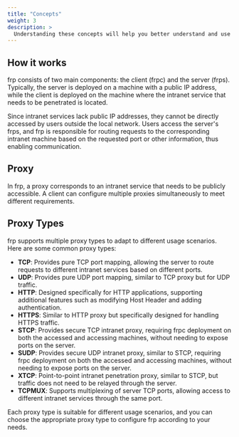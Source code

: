 ```yaml
---
title: "Concepts"
weight: 3
description: >
  Understanding these concepts will help you better understand and use frp.
---
```


## How it works

frp consists of two main components: the client (frpc) and the server (frps). Typically, the server is deployed on a machine with a public IP address, while the client is deployed on the machine where the intranet service that needs to be penetrated is located.

Since intranet services lack public IP addresses, they cannot be directly accessed by users outside the local network. Users access the server's frps, and frp is responsible for routing requests to the corresponding intranet machine based on the requested port or other information, thus enabling communication.

## Proxy

In frp, a proxy corresponds to an intranet service that needs to be publicly accessible. A client can configure multiple proxies simultaneously to meet different requirements.

## Proxy Types

frp supports multiple proxy types to adapt to different usage scenarios. Here are some common proxy types:

- **TCP**: Provides pure TCP port mapping, allowing the server to route requests to different intranet services based on different ports.
- **UDP**: Provides pure UDP port mapping, similar to TCP proxy but for UDP traffic.
- **HTTP**: Designed specifically for HTTP applications, supporting additional features such as modifying Host Header and adding authentication.
- **HTTPS**: Similar to HTTP proxy but specifically designed for handling HTTPS traffic.
- **STCP**: Provides secure TCP intranet proxy, requiring frpc deployment on both the accessed and accessing machines, without needing to expose ports on the server.
- **SUDP**: Provides secure UDP intranet proxy, similar to STCP, requiring frpc deployment on both the accessed and accessing machines, without needing to expose ports on the server.
- **XTCP**: Point-to-point intranet penetration proxy, similar to STCP, but traffic does not need to be relayed through the server.
- **TCPMUX**: Supports multiplexing of server TCP ports, allowing access to different intranet services through the same port.

Each proxy type is suitable for different usage scenarios, and you can choose the appropriate proxy type to configure frp according to your needs.
